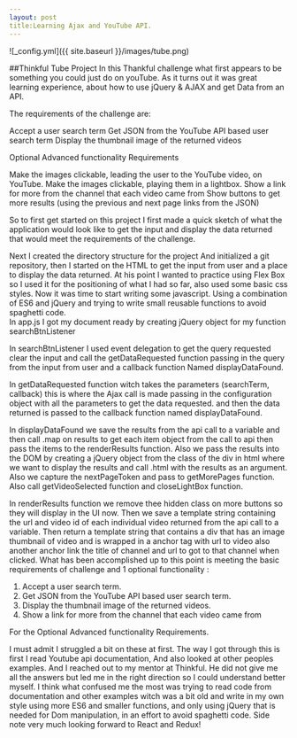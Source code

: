 ```yaml
---
layout: post
title:Learning Ajax and YouTube API.
---
```

![_config.yml]({{ site.baseurl }}/images/tube.png)






##Thinkful Tube Project
In this Thankful challenge what first appears to
be something you could just do on youTube.
As it turns out it was  great learning experience,
about how to use jQuery & AJAX  and get Data from
an API. 

The requirements of the challenge are:

Accept a user search term 
Get JSON from the YouTube API based user search term
Display the thumbnail image of the returned videos

Optional Advanced functionality Requirements 

Make the images clickable, leading the user to the YouTube video, on YouTube.
Make the images clickable, playing them in a lightbox.
Show a link for more from the channel that each video came from
Show buttons to get more results (using the previous and next page links from the JSON)

So to first get started on this project I first made a quick sketch of what the application would look like to get the input and display the data returned that would meet the requirements of the challenge.

Next I created the directory structure for the project And initialized a git repository, then I started on the HTML to get the input from user and a place to display the data returned. At his point I wanted to practice using Flex Box so I used it for the positioning  of what I had so far, also used some basic css styles.
Now it was time to start writing some javascript.  Using a combination of ES6  and jQuery and trying to write small reusable functions to avoid spaghetti code.  
In app.js I got my document ready by creating jQuery object  for my function searchBtnListener

In searchBtnListener I used event delegation to get the query requested clear the input and call the getDataRequested function passing in the query from the input from user and a callback function Named displayDataFound.

In getDataRequested function  witch takes the parameters (searchTerm, callback) this is where the Ajax call is made passing in the configuration object with all the parameters  to get the data requested. and then the data returned is passed to the callback function named displayDataFound.

In displayDataFound we save the results from the api call to a variable  and then call .map on results to get  each item object from the call to api then pass the items to the renderResults function. Also we pass the results into the DOM by creating a jQuery object from the class of the div in html where we want to display the results and call .html with the results as an argument. Also we capture the nextPageToken and pass to getMorePages function. 
Also call getVideoSelected function and closeLightBox function.

In renderResults function we remove thee hidden class on more buttons so they will display in the UI now. Then we save a template string containing the url and video id of each individual video returned from the api call to a variable. Then return a template string that contains a div that has an image thumbnail of video and is wrapped in a anchor tag with url to video also another anchor link the title of channel and url to got to that channel when clicked.
What has been accomplished up to this point is meeting the basic requirements of challenge and 1 optional functionality  :
1) Accept a user search term. 
2) Get JSON from the YouTube API based user search term.
3) Display the thumbnail image of the returned videos.
4) Show a link for more from the channel that each video came from

For the Optional Advanced functionality Requirements. 

I must admit I struggled a bit on these at first. The way I got through this is first I read Youtube api documentation,
And also looked at other peoples examples. And I reached out to my mentor at Thinkful. He did not give me all the answers but led me in the right direction so I could understand better myself. I think what confused me the most was trying to read code from documentation and other examples witch was a bit old and write in my own style using more ES6  and smaller functions, and  only using jQuery that is needed for Dom manipulation, in an effort to avoid spaghetti code. Side note very much looking forward to React and Redux!




